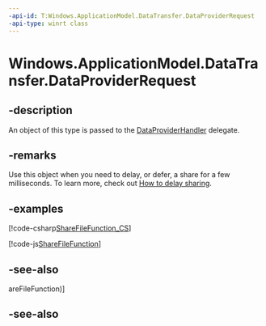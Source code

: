 ```yaml
---
-api-id: T:Windows.ApplicationModel.DataTransfer.DataProviderRequest
-api-type: winrt class
---
```


<!-- Class syntax.
public class DataProviderRequest : Windows.ApplicationModel.DataTransfer.IDataProviderRequest
-->

# Windows.ApplicationModel.DataTransfer.DataProviderRequest

## -description
An object of this type is passed to the [DataProviderHandler](dataproviderhandler.md) delegate.

## -remarks
Use this object when you need to delay, or defer, a share for a few milliseconds. To learn more, check out [How to delay sharing](http://msdn.microsoft.com/library/34c8bda2-807c-4142-a0fc-d80e62d9b6b2).

## -examples


[!code-csharp[ShareFileFunction_CS](../windows.applicationmodel.datatransfer/code/ShareMainBeta/cs/ShareEssentials1.xaml.cs#SnippetShareFileFunction_CS)]

[!code-js[ShareFileFunction](../windows.applicationmodel.datatransfer/code/ShareMainBeta/javascript/js/ShareFiles.js#SnippetShareFileFunction)]

## -see-also
areFileFunction)]

## -see-also

